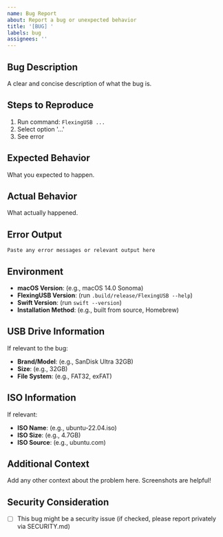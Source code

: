 ```yaml
---
name: Bug Report
about: Report a bug or unexpected behavior
title: '[BUG] '
labels: bug
assignees: ''
---
```


## Bug Description

A clear and concise description of what the bug is.

## Steps to Reproduce

1. Run command: `FlexingUSB ...`
2. Select option '...'
3. See error

## Expected Behavior

What you expected to happen.

## Actual Behavior

What actually happened.

## Error Output

```
Paste any error messages or relevant output here
```

## Environment

- **macOS Version**: (e.g., macOS 14.0 Sonoma)
- **FlexingUSB Version**: (run `.build/release/FlexingUSB --help`)
- **Swift Version**: (run `swift --version`)
- **Installation Method**: (e.g., built from source, Homebrew)

## USB Drive Information

If relevant to the bug:
- **Brand/Model**: (e.g., SanDisk Ultra 32GB)
- **Size**: (e.g., 32GB)
- **File System**: (e.g., FAT32, exFAT)

## ISO Information

If relevant:
- **ISO Name**: (e.g., ubuntu-22.04.iso)
- **ISO Size**: (e.g., 4.7GB)
- **ISO Source**: (e.g., ubuntu.com)

## Additional Context

Add any other context about the problem here. Screenshots are helpful!

## Security Consideration

- [ ] This bug might be a security issue (if checked, please report privately via SECURITY.md)
